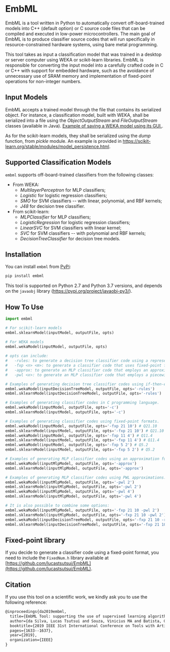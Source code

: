 
# EmbML

EmbML is a tool written in Python to automatically convert off-board-trained models into C++ (default option) or C source code files that can be compiled and executed in low-power microcontrollers. The main goal of EmbML is to produce classifier source codes that will run specifically in resource-constrained hardware systems, using bare metal programming.

This tool takes as input a classification model that was trained in a desktop or server computer using WEKA or scikit-learn libraries. EmbML is responsible for converting the input model into a carefully crafted code in C or C++ with support for embedded hardware, such as the avoidance of unnecessary use of SRAM memory and implementation of fixed-point operations for non-integer numbers. 

## Input Models

EmbML accepts a trained model through the file that contains its serialized object. For instance, a classification model, built with WEKA, shall be serialized into a file using the _ObjectOutputStream_ and _FileOutputStream_ classes (available in Java). [Example of saving a WEKA model using its GUI.](https://machinelearningmastery.com/save-machine-learning-model-make-predictions-weka/).

As for the scikit-learn models, they shall be serialized using the _dump_ function, from _pickle_ module. An example is provided in <https://scikit-learn.org/stable/modules/model_persistence.html>.

## Supported Classification Models

`embml` supports off-board-trained classifiers from the following classes:

* From WEKA:
	* _MultilayerPerceptron_ for MLP classifiers;
	* _Logistic_ for logistic regression classifiers;
	* _SMO_ for SVM classifiers -- with linear, polynomial, and RBF kernels;
	* _J48_ for decision tree classifier.
* From scikit-learn:
	* _MLPClassifier_ for MLP classifiers;
	* _LogisticRegression_ for logistic regression classifiers;
	* _LinearSVC_ for SVM classifiers with linear kernel;
	* _SVC_ for SVM classifiers -- with polynomial and RBF kernels;
	* _DecisionTreeClassifier_ for decision tree models.

## Installation

You can install `embml` from [PyPi](https://pypi.org/project/embml/):

```python
pip install embml
```

This tool is supported on Python 2.7 and Python 3.7 versions, and depends on the `javaobj` library (<https://pypi.org/project/javaobj-py3/>).

## How To Use

```python
import embml

# For scikit-learn models
embml.sklearnModel(inputModel, outputFile, opts)

# For WEKA models
embml.wekaModel(inputModel, outputFile, opts)
		
# opts can include:
#	-rules: to generate a decision tree classifier code using a representation with if-then-else statements.
#	-fxp <n> <m>: to generate a classifier code that uses fixed-point format to perform real number operations. In this case, <n> is the number of integer bits and <m> is the number of fractional bits in the Qn.m format. Note that n + m + 1 must be equal to 32, 16, or 8, since that one bit is used to represent signed numbers.
#	-approx: to generate an MLP classifier code that employs an approximation to substitute the sigmoid as an activation function in the neurons.
#	-pwl <x>: to generate an MLP classifier code that employs a piecewise approximation to substitute the sigmoid as an activation function in the neurons. In this case, <x> must be equal to 2 (to use an 2-point PWL approximation) or 4 (to use an 4-point PWL approximation).

# Examples of generating decision tree classifier codes using if-then-else format.
embml.wekaModel(inputDecisionTreeModel, outputFile, opts='-rules')
embml.sklearnModel(inputDecisionTreeModel, outputFile, opts='-rules')

# Examples of generating classifier codes in C programming language.
embml.wekaModel(inputModel, outputFile, opts='-c')
embml.sklearnModel(inputModel, outputFile, opts='-c')

# Examples of generating classifier codes using fixed-point formats.
embml.wekaModel(inputModel, outputFile, opts='-fxp 21 10') # Q21.10
embml.sklearnModel(inputModel, outputFile, opts='-fxp 21 10') # Q21.10
embml.wekaModel(inputModel, outputFile, opts='-fxp 11 4') # Q11.4
embml.sklearnModel(inputModel, outputFile, opts='-fxp 11 4') # Q11.4
embml.wekaModel(inputModel, outputFile, opts='-fxp 5 2') # Q5.2
embml.sklearnModel(inputModel, outputFile, opts='-fxp 5 2') # Q5.2

# Examples of generating MLP classifier codes using an approximation function.
embml.wekaModel(inputMlpModel, outputFile, opts='-approx')
embml.sklearnModel(inputMlpModel, outputFile, opts='-approx')

# Examples of generating MLP classifier codes using PWL approximations.
embml.wekaModel(inputMlpModel, outputFile, opts='-pwl 2')
embml.sklearnModel(inputMlpModel, outputFile, opts='-pwl 2')
embml.wekaModel(inputMlpModel, outputFile, opts='-pwl 4')
embml.sklearnModel(inputMlpModel, outputFile, opts='-pwl 4')

# It is also possible to combine some options:	
embml.wekaModel(inputMlpModel, outputFile, opts='-fxp 21 10 -pwl 2')
embml.sklearnModel(inputMlpModel, outputFile, opts='-fxp 21 10 -pwl 2')
embml.wekaModel(inputDecisionTreeModel, outputFile, opts='-fxp 21 10 -rules')
embml.sklearnModel(inputDecisionTreeModel, outputFile, opts='-fxp 21 10 -rules')
```

## Fixed-point library

If you decide to generate a classifier code using a fixed-point format, you need to include the `FixedNum.h` library available at [https://github.com/lucastsutsui/EmbML](https://github.com/lucastsutsui/EmbML).

## Citation

If you use this tool on a scientific work, we kindly ask you to use the following reference:

```tex
@inproceedings{da2019embml,
  title={EmbML Tool: supporting the use of supervised learning algorithms in low-cost embedded systems},
  author={da Silva, Lucas Tsutsui and Souza, Vinicius MA and Batista, Gustavo EAPA},
  booktitle={2019 IEEE 31st International Conference on Tools with Artificial Intelligence (ICTAI)},
  pages={1633--1637},
  year={2019},
  organization={IEEE}
}
```


